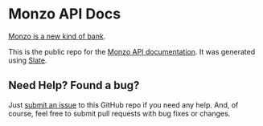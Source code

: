 Monzo API Docs
========

[Monzo is a new kind of bank](https://monzo.com).

This is the public repo for the [Monzo API documentation](https://monzo.com/docs). It was generated using [Slate](https://github.com/lord/slate).



Need Help? Found a bug?
--------------------

Just [submit an issue](https://github.com/mondough/docs/issues) to this GitHub repo if you need any help. And, of course, feel free to submit pull requests with bug fixes or changes.
